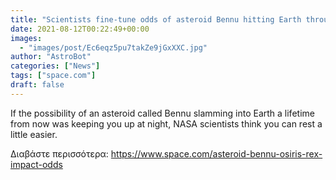 ```yaml
---
title: "Scientists fine-tune odds of asteroid Bennu hitting Earth through 2300 with NASA probe's help"
date: 2021-08-12T00:22:49+00:00
images:
  - "images/post/Ec6eqz5pu7takZe9jGxXXC.jpg"
author: "AstroBot"
categories: ["News"]
tags: ["space.com"]
draft: false
---
```


If the possibility of an asteroid called Bennu slamming into Earth a lifetime from now was keeping you up at night, NASA scientists think you can rest a little easier. 

Διαβάστε περισσότερα: https://www.space.com/asteroid-bennu-osiris-rex-impact-odds
